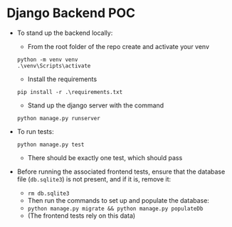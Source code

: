 # Django Backend POC

- To stand up the backend locally:
	- From the root folder of the repo create and activate your venv
	```
	python -m venv venv
	.\venv\Scripts\activate
	```
	- Install the requirements
	```
	pip install -r .\requirements.txt
	```
	- Stand up the django server with the command
	```
	python manage.py runserver
	```

- To run tests:
	```
	python manage.py test
	```
	- There should be exactly one test, which should pass

- Before running the associated frontend tests, ensure that the database file (`db.sqlite3`) is not present, and if it is, remove it:
	- `rm db.sqlite3`
	- Then run the commands to set up and populate the database: 
	- `python manage.py migrate && python manage.py populateDb`
	- (The frontend tests rely on this data)
